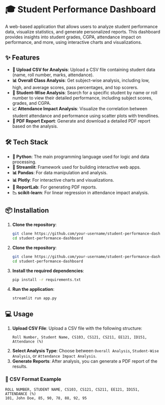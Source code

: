 # 🎓 Student Performance Dashboard

A web-based application that allows users to analyze student performance data, visualize statistics, and generate personalized reports. This dashboard provides insights into student grades, CGPA, attendance impact on performance, and more, using interactive charts and visualizations.

## ✨ Features

- **📂 Upload CSV for Analysis**: Upload a CSV file containing student data (name, roll number, marks, attendance).
- **📊 Overall Class Analysis**: Get subject-wise analysis, including low, high, and average scores, pass percentages, and top scorers.
- **👤 Student-Wise Analysis**: Search for a specific student by name or roll number to view their detailed performance, including subject scores, grades, and CGPA.
- **📈 Attendance Impact Analysis**: Visualize the correlation between student attendance and performance using scatter plots with trendlines.
- **📝 PDF Report Export**: Generate and download a detailed PDF report based on the analysis.

## 🛠 Tech Stack

- **🐍 Python**: The main programming language used for logic and data processing.
- **🎨 Streamlit**: Framework used for building interactive web apps.
- **📊 Pandas**: For data manipulation and analysis.
- **📊 Plotly**: For interactive charts and visualizations.
- **📄 ReportLab**: For generating PDF reports.
- **📉 scikit-learn**: For linear regression in attendance impact analysis.

## 📦 Installation

1. **Clone the repository**:
   ```bash
   git clone https://github.com/your-username/student-performance-dashboard.git
   cd student-performance-dashboard


1. **Clone the repository**:
   ```bash
   git clone https://github.com/your-username/student-performance-dashboard.git
   cd student-performance-dashboard
   ```

2. **Install the required dependencies**:
   ```bash
   pip install -r requirements.txt
   ```

3. **Run the application**:
   ```bash
   streamlit run app.py
   ```

## 💻 Usage

1. **Upload CSV File**: Upload a CSV file with the following structure:
   ```
   Roll Number, Student Name, CS103, CS121, CS211, EE121, ID151, Attendance (%)
   ```
2. **Select Analysis Type**: Choose between `Overall Analysis`, `Student-Wise Analysis`, or `Attendance Impact Analysis`.
3. **Generate Reports**: After analysis, you can generate a PDF report of the results.

### 📝 CSV Format Example

```csv
ROLL NUMBER, STUDENT NAME, CS103, CS121, CS211, EE121, ID151, ATTENDANCE (%)
101, John Doe, 85, 90, 78, 88, 92, 95
```
